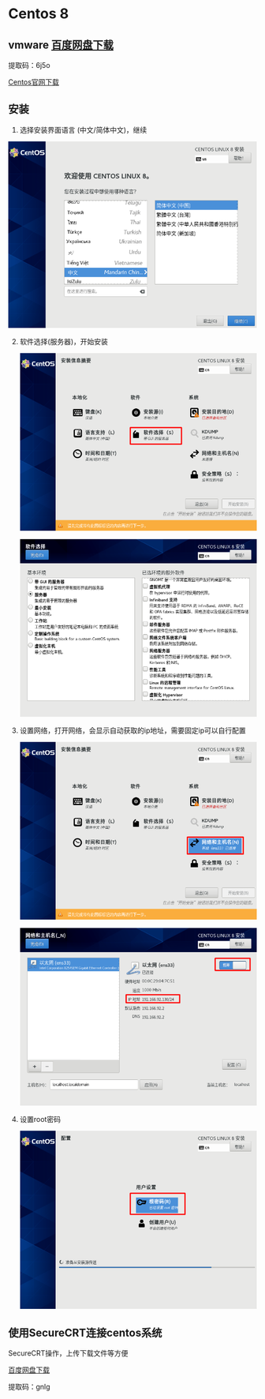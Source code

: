 # Centos 8


## vmware [百度网盘下载](https://pan.baidu.com/s/12mVzRyWDrPCyjl-3lA5BRw) 
提取码：6j5o  


[Centos官网下载](https://www.centos.org/)

## 安装

1. 选择安装界面语言 (中文/简体中文)，继续

 ![选择安装界面语言](doc/centos/1.png)

2. 软件选择(服务器)，开始安装

   ![](doc/centos/2.png)

   ![](doc/centos/3.png)
   
3. 设置网络，打开网络，会显示自动获取的ip地址，需要固定ip可以自行配置

   ![](doc/centos/7.png)

   ![](doc/centos/6.png)

4. 设置root密码

   ![](doc/centos/4.png)

## 使用SecureCRT连接centos系统

   SecureCRT操作，上传下载文件等方便

[百度网盘下载](https://pan.baidu.com/s/1mBOVNhYr_7lerN-qA6FDLA) 

提取码：gnlg  


